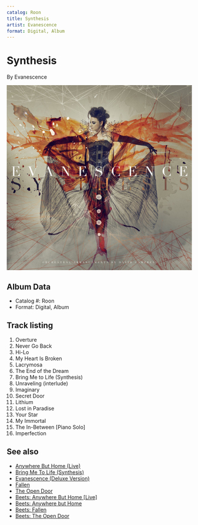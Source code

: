 ```yaml
---
catalog: Roon
title: Synthesis
artist: Evanescence
format: Digital, Album
---
```


# Synthesis

By Evanescence

![](../../assets/albumcovers/Evanescence-Synthesis.png)

## Album Data

- Catalog #: Roon
- Format: Digital, Album


## Track listing


1. Overture
2. Never Go Back
3. Hi-Lo
4. My Heart Is Broken
5. Lacrymosa
6. The End of the Dream
7. Bring Me to Life (Synthesis)
8. Unraveling (interlude)
9. Imaginary
10. Secret Door
11. Lithium
12. Lost in Paradise
13. Your Star
14. My Immortal
15. The In-Between [Piano Solo]
16. Imperfection


## See also

- [Anywhere But Home (Live)](Anywhere_But_Home_Live.md)
- [Bring Me To Life (Synthesis)](Bring_Me_To_Life_Synthesis.md)
- [Evanescence (Deluxe Version)](Evanescence_Deluxe_Version.md)
- [Fallen](Fallen.md)
- [The Open Door](The_Open_Door.md)
- [Beets: Anywhere But Home [Live]](../../Beets/Evanescence/Anywhere_But_Home_[Live].md)
- [Beets: Anywhere but Home](../../Beets/Evanescence/Anywhere_but_Home.md)
- [Beets: Fallen](../../Beets/Evanescence/Fallen.md)
- [Beets: The Open Door](../../Beets/Evanescence/The_Open_Door.md)

